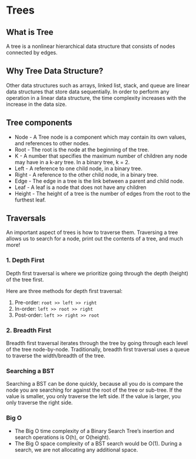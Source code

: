 # Trees

## What is Tree
A tree is a nonlinear hierarchical data structure that consists of nodes connected by edges.

## Why Tree Data Structure?
Other data structures such as arrays, linked list, stack, and queue are linear data structures that store data sequentially. 
In order to perform any operation in a linear data structure, the time complexity increases with the increase in the data size.

## Tree components
* Node - A Tree node is a component which may contain its own values, and references to other nodes.
* Root - The root is the node at the beginning of the tree.
* K - A number that specifies the maximum number of children any node may have in a k-ary tree. In a binary tree, k = 2.
* Left - A reference to one child node, in a binary tree.
* Right - A reference to the other child node, in a binary tree.
* Edge - The edge in a tree is the link between a parent and child node.
* Leaf - A leaf is a node that does not have any children
* Height - The height of a tree is the number of edges from the root to the furthest leaf.

## Traversals
An important aspect of trees is how to traverse them. Traversing a tree allows us to search for a node, print out the contents of a tree, and much more!
### 1. Depth First
Depth first traversal is where we prioritize going through the depth (height) of the tree first.

Here are three methods for depth first traversal:
1. Pre-order: ``root >> left >> right``
2. In-order: ``left >> root >> right``
3. Post-order: ``left >> right >> root``

### 2. Breadth First
Breadth first traversal iterates through the tree by going through each level of the tree node-by-node. Traditionally, breadth first traversal uses a queue to traverse the width/breadth of the tree.

### Searching a BST
Searching a BST can be done quickly, because all you do is compare the node you are searching for against the root of the tree or sub-tree. If the value is smaller, you only traverse the left side. If the value is larger, you only traverse the right side.

### Big O
- The Big O time complexity of a Binary Search Tree’s insertion and search operations is O(h), or O(height).
- The Big O space complexity of a BST search would be O(1). During a search, we are not allocating any additional space.
